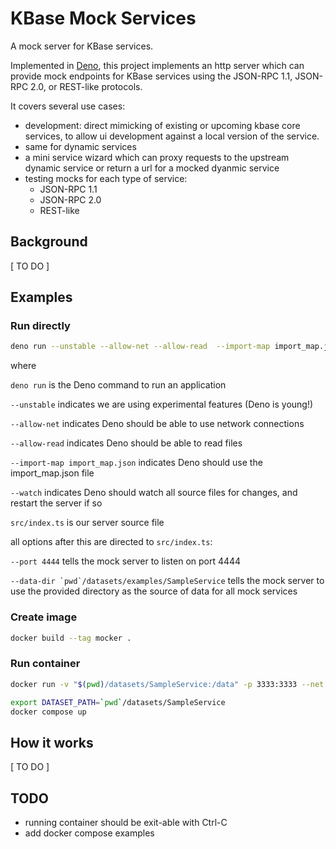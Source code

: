 # KBase Mock Services

A mock server for KBase services.

Implemented in [Deno](https://deno.land), this project implements an http server which can provide mock endpoints for KBase services using the JSON-RPC 1.1, JSON-RPC 2.0, or REST-like protocols.

It covers several use cases:

- development: direct mimicking of existing or upcoming kbase core services, to allow ui development against a local version of the service.
- same for dynamic services
- a mini service wizard which can proxy requests to the upstream dynamic service or return a url for a mocked dyanmic service
- testing mocks for each type of service:
  - JSON-RPC 1.1
  - JSON-RPC 2.0
  - REST-like

## Background

[ TO DO ]

## Examples

### Run directly

```bash
deno run --unstable --allow-net --allow-read  --import-map import_map.json --watch src/index.ts --port 4444 --data-dir `pwd`/datasets/examples/SampleService
```

where

`deno run` is the Deno command to run an application

`--unstable` indicates we are using experimental features (Deno is young!)

`--allow-net` indicates Deno should be able to use network connections

`--allow-read` indicates Deno should be able to read files

`--import-map import_map.json` indicates Deno should use the import_map.json file

`--watch` indicates Deno should watch all source files for changes, and restart the server if so

`src/index.ts` is our server source file

all options after this are directed to `src/index.ts`:

`--port 4444` tells the mock server to listen on port 4444

``--data-dir `pwd`/datasets/examples/SampleService`` tells the mock server to use the provided directory as the source of data for all mock services


### Create image

```bash
docker build --tag mocker .
```

### Run container

```bash
docker run -v "$(pwd)/datasets/SampleService:/data" -p 3333:3333 --net kbase-dev  --name mocker --rm mocker
```

```bash
export DATASET_PATH=`pwd`/datasets/SampleService
docker compose up
```

## How it works

[ TO DO ]

## TODO

- running container should be exit-able with Ctrl-C
- add docker compose examples

